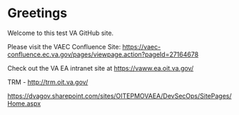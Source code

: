 # Greetings
Welcome to this test VA GitHub site.

Please visit the VAEC Confluence Site:  https://vaec-confluence.ec.va.gov/pages/viewpage.action?pageId=27164678

Check out the VA EA intranet site at https://vaww.ea.oit.va.gov/

TRM - http://trm.oit.va.gov/

https://dvagov.sharepoint.com/sites/OITEPMOVAEA/DevSecOps/SitePages/Home.aspx
